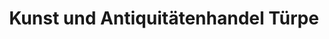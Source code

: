 ---
title: "Kunst und Antiquitätenhandel Türpe"
url: /rackwitz/kunst-und-antiquitaetenhandel-tuerpe/
shop: Antiquitäten
---